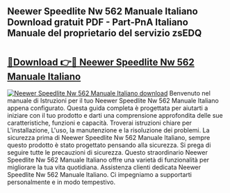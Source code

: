 ## Neewer Speedlite Nw 562 Manuale Italiano Download gratuit PDF - Part-PnA Italiano Manuale del proprietario del servizio zsEDQ

# <h2><a href="http://dfglf7n.blite.top/?on=Neewer+Speedlite+Nw+562+Manuale+Italiano">🔗Download 👉🔴 Neewer Speedlite Nw 562 Manuale Italiano</a></h2>

[![Neewer Speedlite Nw 562 Manuale Italiano download](https://i.imgur.com/lujVjoI.png)](http://dfglf7n.blite.top/?on=Neewer+Speedlite+Nw+562+Manuale+Italiano)
Benvenuto nel manuale di Istruzioni per il tuo Neewer Speedlite Nw 562 Manuale Italiano appena configurato. Questa guida completa è progettata per aiutarti a iniziare con il tuo prodotto e darti una comprensione approfondita delle sue caratteristiche, funzioni e capacità. Troverai istruzioni chiare per L'installazione, L'uso, la manutenzione e la risoluzione dei problemi. La sicurezza prima di Neewer Speedlite Nw 562 Manuale Italiano, sempre questo prodotto è stato progettato pensando alla sicurezza. Si prega di seguire tutte le precauzioni di sicurezza. Questo straordinario Neewer Speedlite Nw 562 Manuale Italiano offre una varietà di funzionalità per migliorare la tua vita quotidiana. Assistenza clienti dedicata Neewer Speedlite Nw 562 Manuale Italiano. Ci impegniamo a supportarti personalmente e in modo tempestivo.
